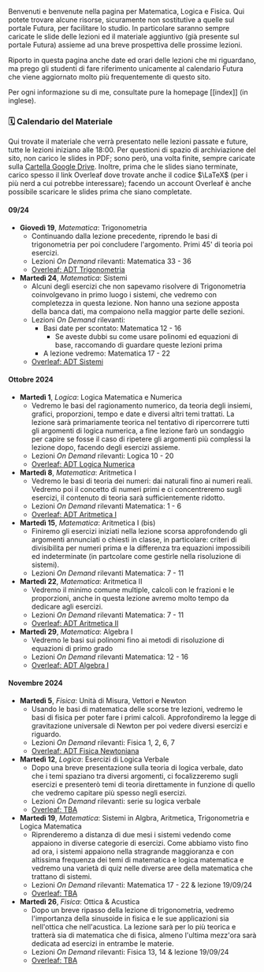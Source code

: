Benvenuti e benvenute nella pagina per Matematica, Logica e Fisica. Qui potete trovare alcune risorse, sicuramente non sostitutive a quelle sul portale Futura, per facilitare lo studio. In particolare saranno sempre caricate le slide delle lezioni ed il materiale aggiuntivo (già presente sul portale Futura) assieme ad una breve prospettiva delle prossime lezioni.

Riporto in questa pagina anche date ed orari delle lezioni che mi riguardano, ma prego gli studenti di fare riferimento unicamente al calendario Futura che viene aggiornato molto più frequentemente di questo sito.

Per ogni informazione su di me, consultate pure la homepage [[index]] (in inglese).
### 🗓️ Calendario del Materiale
Qui trovate il materiale che verrà presentato nelle lezioni passate e future, tutte le lezioni iniziano alle 18:00.
Per questioni di spazio di archiviazione del sito, non carico le slides in PDF; sono però, una volta finite, sempre caricate sulla [Cartella Google Drive](https://drive.google.com/drive/folders/1-G85gGVLGsLwMt0zx2382JGu9VrgwMnA). Inoltre, prima che le slides siano terminate, carico spesso il link Overleaf dove trovate anche il codice $\LaTeX$ (per i più nerd a cui potrebbe interessare); facendo un account Overleaf è anche possibile scaricare le slides prima che siano completate.
#### 09/24
- **Giovedì 19**, _Matematica_: Trigonometria
	- Continuando dalla lezione precedente, riprendo le basi di trigonometria per poi concludere l'argomento. Primi 45' di teoria poi esercizi. 
	- Lezioni _On Demand_ rilevanti: Matematica 33 - 36
	- [Overleaf: ADT Trigonometria](https://www.overleaf.com/read/nwgnjmprzjpj#e27ac6)
- **Martedì 24**, _Matematica_: Sistemi
	- Alcuni degli esercizi che non sapevamo risolvere di Trigonometria coinvolgevano in primo luogo i sistemi, che vedremo con completezza in questa lezione. Non hanno una sezione apposta della banca dati, ma compaiono nella maggior parte delle sezioni.
	- Lezioni _On Demand_ rilevanti:
		- Basi date per scontato: Matematica 12 - 16
			- Se aveste dubbi su come usare polinomi ed equazioni di base, raccomando di guardare queste lezioni prima
		- A lezione vedremo: Matematica 17 - 22
	- [Overleaf: ADT Sistemi](https://www.overleaf.com/read/fkghdjhqngzj#4f7f8f)
#### Ottobre 2024
- **Martedì 1**, _Logica_: Logica Matematica e Numerica
	- Vedremo le basi del ragionamento numerico, da teoria degli insiemi, grafici, proporzioni, tempo e date e diversi altri temi trattati. La lezione sarà primariamente teorica nel tentativo di ripercorrere tutti gli argomenti di logica numerica, a fine lezione farò un sondaggio per capire se fosse il caso di ripetere gli argomenti più complessi la lezione dopo, facendo degli esercizi assieme.
	- Lezioni _On Demand_ rilevanti: Logica 10 - 20
	- [Overleaf: ADT Logica Numerica](https://www.overleaf.com/read/hjfbmntzrwyg#fb9f3f)
- **Martedì 8**, _Matematica_: Aritmetica I
	- Vedremo le basi di teoria dei numeri: dai naturali fino ai numeri reali. Vedremo poi il concetto di numeri primi e ci concentreremo sugli esercizi, il contenuto di teoria sarà sufficientemente ridotto.
	- Lezioni _On Demand_ rilevanti Matematica: 1 - 6
	- [Overleaf: ADT Aritmetica I](https://www.overleaf.com/read/hjfbmntzrwyg#fb9f3f)
- **Martedì 15**, _Matematica_: Aritmetica I (bis)
	- Finiremo gli esercizi iniziati nella lezione scorsa approfondendo gli argomenti annunciati o chiesti in classe, in particolare: criteri di divisibilita per numeri prima e la differenza tra equazioni impossibili ed indeterminate (in partcolare come gestirle nella risoluzione di sistemi).
	- Lezioni _On Demand_ rilevanti Matematica: 7 - 11
- **Martedì 22**, _Matematica_: Aritmetica II
	- Vedremo il minimo comune multiple, calcoli con le frazioni e le proporzioni, anche in questa lezione avremo molto tempo da dedicare agli esercizi.
	- Lezioni _On Demand_ rilevanti Matematica: 7 - 11
	- [Overleaf: ADT Aritmetica II](https://www.overleaf.com/read/htbthsqrcvnh#d40cfc)
- **Martedì 29**, _Matematica_: Algebra I
	- Vedremo le basi sui polinomi fino ai metodi di risoluzione di equazioni di primo grado
	- Lezioni _On Demand_ rilevanti Matematica: 12 - 16
	- [Overleaf: ADT Algebra I](https://www.overleaf.com/read/hfjspckftwgz#f3a0b2)
#### Novembre 2024
- **Martedì 5**, _Fisica_: Unità di Misura, Vettori e Newton
	- Usando le basi di matematica delle scorse tre lezioni, vedremo le basi di fisica per poter fare i primi calcoli. Approfondiremo la legge di gravitazione universale di Newton per poi vedere diversi esercizi e riguardo.
	- Lezioni _On Demand_ rilevanti: Fisica 1, 2, 6, 7
	- [Overleaf: ADT Fisica Newtoniana](https://www.overleaf.com/read/qdkyxfwcwtqh#bc7f66)
- **Martedì 12**, _Logica_: Esercizi di Logica Verbale
	- Dopo una breve presentazione sulla teoria di logica verbale, dato che i temi spaziano tra diversi argomenti, ci focalizzeremo sugli esercizi e presenterò temi di teoria direttamente in funzione di quello che vedremo capitare più spesso negli esercizi.
	- Lezioni _On Demand_ rilevanti: serie su logica verbale
	- [Overleaf: TBA]()
- **Martedì 19**, _Matematica_: Sistemi in Algbra, Aritmetica, Trigonometria e Logica Matematica
	- Riprenderemo a distanza di due mesi i sistemi vedendo come appaiono in diverse categorie di esercizi. Come abbiamo visto fino ad ora, i sistemi appaiono nella stragrande maggioranza e con altissima frequenza dei temi di matematica e logica matematica e vedremo una varietà di quiz nelle diverse aree della matematica che trattano di sistemi.
	- Lezioni _On Demand_ rilevanti: Matematica 17 - 22 & lezione 19/09/24
	- [Overleaf: TBA]()
- **Martedì 26**, _Fisica_: Ottica & Acustica
	- Dopo un breve ripasso della lezione di trigonometria, vedremo l'importanza della sinusoide in fisica e le sue applicazioni sia nell'ottica che nell'acustica. La lezione sarà per lo più teorica e tratterà sia di matematica che di fisica, almeno l'ultima mezz'ora sarà dedicata ad esercizi in entrambe le materie.
	- Lezioni _On Demand_ rilevanti: Fisica 13, 14 & lezione 19/09/24
	- [Overleaf: TBA]()